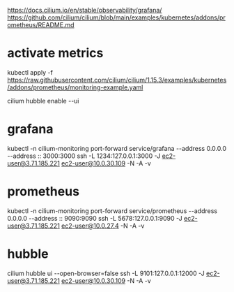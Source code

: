 https://docs.cilium.io/en/stable/observability/grafana/
https://github.com/cilium/cilium/blob/main/examples/kubernetes/addons/prometheus/README.md

# activate metrics



kubectl apply -f https://raw.githubusercontent.com/cilium/cilium/1.15.3/examples/kubernetes/addons/prometheus/monitoring-example.yaml

cilium hubble enable --ui

# grafana

kubectl -n cilium-monitoring port-forward service/grafana --address 0.0.0.0 --address :: 3000:3000
ssh -L 1234:127.0.0.1:3000 -J ec2-user@3.71.185.221 ec2-user@10.0.30.109 -N -A -v

# prometheus
kubectl -n cilium-monitoring port-forward service/prometheus --address 0.0.0.0 --address :: 9090:9090
ssh -L 5678:127.0.0.1:9090 -J ec2-user@3.71.185.221 ec2-user@10.0.27.4 -N -A -v

# hubble

cilium hubble ui --open-browser=false
ssh -L 9101:127.0.0.1:12000 -J ec2-user@3.71.185.221 ec2-user@10.0.30.109 -N -A -v